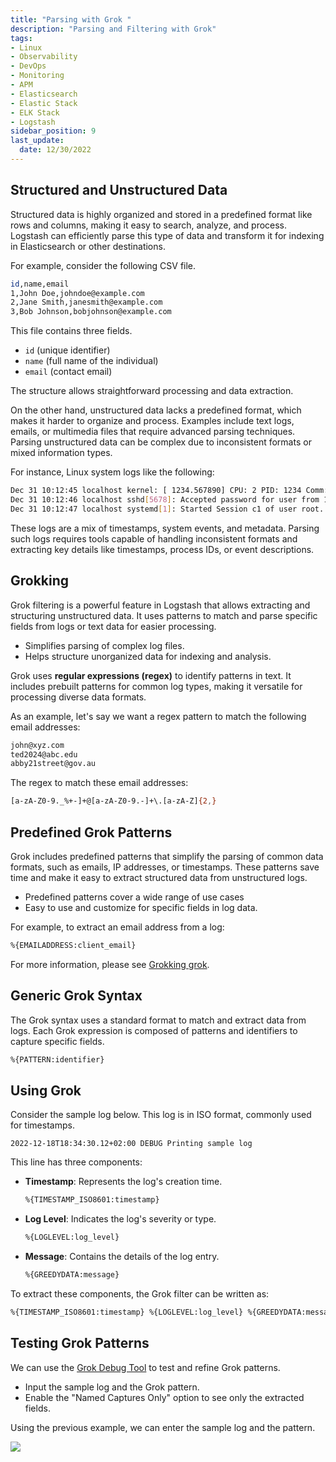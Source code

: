 ```yaml
---
title: "Parsing with Grok "
description: "Parsing and Filtering with Grok"
tags: 
- Linux
- Observability
- DevOps
- Monitoring 
- APM
- Elasticsearch
- Elastic Stack
- ELK Stack
- Logstash
sidebar_position: 9
last_update:
  date: 12/30/2022
---
```



## Structured and Unstructured Data

Structured data is highly organized and stored in a predefined format like rows and columns, making it easy to search, analyze, and process. Logstash can efficiently parse this type of data and transform it for indexing in Elasticsearch or other destinations.

For example, consider the following CSV file. 

```bash
id,name,email
1,John Doe,johndoe@example.com
2,Jane Smith,janesmith@example.com
3,Bob Johnson,bobjohnson@example.com
```

This file contains three fields. 

- `id` (unique identifier)
- `name` (full name of the individual)
- `email` (contact email)

The structure allows straightforward processing and data extraction.

On the other hand, unstructured data lacks a predefined format, which makes it harder to organize and process. Examples include text logs, emails, or multimedia files that require advanced parsing techniques. Parsing unstructured data can be complex due to inconsistent formats or mixed information types.  

For instance, Linux system logs like the following:

```bash
Dec 31 10:12:45 localhost kernel: [ 1234.567890] CPU: 2 PID: 1234 Comm: bash Not tainted
Dec 31 10:12:46 localhost sshd[5678]: Accepted password for user from 192.168.1.100 port 22 ssh2
Dec 31 10:12:47 localhost systemd[1]: Started Session c1 of user root.
```  

These logs are a mix of timestamps, system events, and metadata. Parsing such logs requires tools capable of handling inconsistent formats and extracting key details like timestamps, process IDs, or event descriptions.
     

## Grokking  

Grok filtering is a powerful feature in Logstash that allows extracting and structuring unstructured data. It uses patterns to match and parse specific fields from logs or text data for easier processing.  

- Simplifies parsing of complex log files.  
- Helps structure unorganized data for indexing and analysis.  

Grok uses **regular expressions (regex)** to identify patterns in text. It includes prebuilt patterns for common log types, making it versatile for processing diverse data formats.  

As an example, let's say we want a regex pattern to match the following email addresses:  

```bash
john@xyz.com  
ted2024@abc.edu  
abby21street@gov.au  
```  

The regex to match these email addresses:  

```bash
[a-zA-Z0-9._%+-]+@[a-zA-Z0-9.-]+\.[a-zA-Z]{2,}
```     

## Predefined Grok Patterns

Grok includes predefined patterns that simplify the parsing of common data formats, such as emails, IP addresses, or timestamps. These patterns save time and make it easy to extract structured data from unstructured logs.  

- Predefined patterns cover a wide range of use cases 
- Easy to use and customize for specific fields in log data.  

For example, to extract an email address from a log:  

```bash
%{EMAILADDRESS:client_email}
```  

For more information, please see [Grokking grok](https://www.elastic.co/guide/en/elasticsearch/reference/current/grok.html).  

## Generic Grok Syntax 

The Grok syntax uses a standard format to match and extract data from logs. Each Grok expression is composed of patterns and identifiers to capture specific fields.  

```bash
%{PATTERN:identifier}
```  

## Using Grok 

Consider the sample log below. This log is in ISO format, commonly used for timestamps.  

```plaintext
2022-12-18T18:34:30.12+02:00 DEBUG Printing sample log  
```  

This line has three components:  

- **Timestamp**: Represents the log's creation time.  

  ```bash
  %{TIMESTAMP_ISO8601:timestamp}
  ```  

- **Log Level**: Indicates the log's severity or type.  

  ```bash
  %{LOGLEVEL:log_level}
  ```  

- **Message**: Contains the details of the log entry.  

  ```bash
  %{GREEDYDATA:message}
  ```  

To extract these components, the Grok filter can be written as:  

```bash
%{TIMESTAMP_ISO8601:timestamp} %{LOGLEVEL:log_level} %{GREEDYDATA:message}
```  

## Testing Grok Patterns 

We can use the [Grok Debug Tool](https://grokdebugger.com/) to test and refine Grok patterns.  

- Input the sample log and the Grok pattern.  
- Enable the "Named Captures Only" option to see only the extracted fields.  

Using the previous example, we can enter the sample log and the pattern. 

![](/img/docs/01012025-sample-grok-patterss.png)
